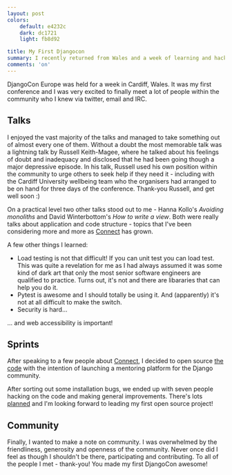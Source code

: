 ```yaml
---
layout: post
colors:
    default: e4232c
    dark: dc1721
    light: fb8d92

title: My First Djangocon
summary: I recently returned from Wales and a week of learning and hacking at DjangoCon EU - where I met a whole lot of lovely people and learned heaps of new things. These are my notes.
comments: 'on'
---
```


DjangoCon Europe was held for a week in Cardiff, Wales. It was my first conference and I was very excited to finally meet a lot of people within the community who I knew via twitter, email and IRC.

## Talks

I enjoyed the vast majority of the talks and managed to take something out of almost every one of them. Without a doubt the most memorable talk was a lightning talk by Russell Keith-Magee, where he talked about his feelings of doubt and inadequacy and disclosed that he had been going though a major depressive episode. In his talk, Russell used his own position within the community to urge others to seek help if they need it - including with the Cardiff University wellbeing team who the organisers had arranged to be on hand for three days of the conference. Thank-you Russell, and get well soon :)

On a practical level two other talks stood out to me - Hanna Kollo's *Avoiding monoliths* and David Winterbottom's *How to write a view*. Both were really talks about application and code structure - topics that I've been considering more and more as [Connect](/connect) has grown.

A few other things I learned:

* Load testing is not that difficult! If you can unit test you can load test.  This was quite a revelation for me as I had always assumed it was some kind of dark art that only the most senior software engineers are qualified to practice.  Turns out, it's not and there are libararies that can help you do it.
* Pytest is awesome and I should totally be using it.  And (apparently) it's not at all difficult to make the switch.
* Security is hard...

... and web accessibility is important!

## Sprints

After speaking to a few people about [Connect](/connect), I decided to open source [the code](https://github.com/nlhkabu/connect) with the intention of launching a mentoring platform for the Django community.

After sorting out some installation bugs, we ended up with seven people hacking on the code and making general improvements.  There's lots [planned](http://django-mentor-connect.readthedocs.org/en/latest/roadmap.html) and I'm looking forward to leading my first open source project!


## Community

Finally, I wanted to make a note on community. I was overwhelmed by the friendliness, generosity and openness of the community. Never once did I feel as though I shouldn't be there, participating and contributing.
To all of the people I met - thank-you!  You made my first DjangoCon awesome!

